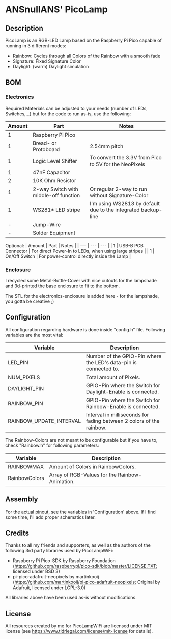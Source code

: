 # ANSnullANS' PicoLamp

## Description

PicoLamp is an RGB-LED Lamp based on the Raspberry Pi Pico capable of running in 3 different modes:

- Rainbow: Cycles through all Colors of the Rainbow with a smooth fade
- Signature: Fixed Signature Color
- Daylight: (warm) Daylight simulation

## BOM

### Electronics

Required Materials can be adjusted to your needs (number of LEDs, Switches,...) but for the code to run as-is, use the following:

| Amount | Part | Notes |
| --- | --- | --- |
| 1 | Raspberry Pi Pico | |
| 1 | Bread- or Protoboard|2.54mm pitch |
| 1 | Logic Level Shifter|To convert the 3.3V from Pico to 5V for the NeoPixels |
| 1 | 47nF Capacitor | |
| 2 | 10K Ohm Resistor | |
| 1 | 2-way Switch with middle-off function | Or regular 2-way to run without Signature-Color |
| 1 | WS281* LED stripe | I'm using WS2813 by default due to the integrated backup-line |
| - | Jump-Wire | |
| - | Solder Equipment | |

Optional:
| Amount | Part | Notes |
| --- | --- | --- |
| 1 | USB-B PCB Connector | For direct Power-In to LEDs, when using large stripes |
| 1 | On/Off Switch | For power-control directly inside the Lamp |

### Enclosure

I recycled some Metal-Bottle-Cover with nice cutouts for the lampshade and 3d-printed the base enclosure to fit to the bottom.

The STL for the electronics-enclosure is added here - for the lampshade, you gotta be creative ;)

## Configuration

All configuration regarding hardware is done inside "config.h" file. Following variables are the most vital:

| Variable  | Description |
| --- | --- |
| LED_PIN | Number of the GPIO-Pin where the LED's data-pin is connected to. |
| NUM_PIXELS | Total amount of Pixels. |
| DAYLIGHT_PIN | GPIO-Pin where the Switch for Daylight-Enable is connected. |
| RAINBOW_PIN | GPIO-Pin where the Switch for Rainbow-Enable is connected. |
| RAINBOW_UPDATE_INTERVAL | Interval in milliseconds for fading between 2 colors of the rainbow. |

The Rainbow-Colors are not meant to be configurable but if you have to, check "Rainbow.h" for following parameters:

| Variable | Description |
| --- | --- |
| RAINBOWMAX | Amount of Colors in RainbowColors. |
| RainbowColors | Array of RGB-Values for the Rainbow-Animation. |

## Assembly

For the actual pinout, see the variables in 'Configuration' above. If I find some time, I'll add proper schematics later.

## Credits

Thanks to all my friends and supporters, as well as the authors of the following 3rd party libraries used by PicoLampWiFi:

- Raspberry Pi Pico-SDK by Raspberry Foundation (https://github.com/raspberrypi/pico-sdk/blob/master/LICENSE.TXT; licensed under BSD 3)
- pi-pico-adafruit-neopixels by martinkooij (https://github.com/martinkooij/pi-pico-adafruit-neopixels; Original by Adafruit, licensed under LGPL-3.0)

All libraries above have been used as-is without modifications.

## License

All resources created by me for PicoLampWiFi are licensed under MIT license (see https://www.tldrlegal.com/license/mit-license for details). 
